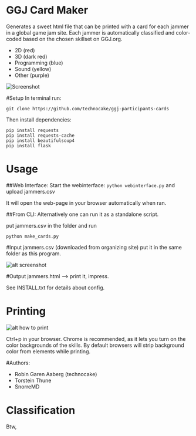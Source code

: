 # GGJ Card Maker

Generates a sweet html file that can be printed with a card for each jammer in a global game jam site.
Each jammer is automatically classified and color-coded based on the chosen skillset on GGJ.org.

 * 2D (red)
 * 3D (dark red)
 * Programming (blue)
 * Sound (yellow)
 * Other (purple)

![Screenshot](https://raw.github.com/technocake/ggj-participants-cards/master/screenshot.png)

#Setup
In terminal run:
```terminal
git clone https://github.com/technocake/ggj-participants-cards
```
Then install dependencies:
```terminal
pip install requests
pip install requests-cache
pip install beautifulsoup4
pip install flask
```

# Usage

##Web Interface:
Start the webinterface: 
```python webinterface.py```
and upload jammers.csv

It will open the web-page in your browser automatically when ran.

##From CLI:
Alternatively one can run it as a standalone script. 

put jammers.csv in the folder and run 
```terminal
python make_cards.py
```

#Input
  jammers.csv (downloaded from organizing site)
  put it in the same folder as this program.

  ![alt screenshot](https://raw.github.com/technocake/ggj-participants-cards/master/download-jammers.csv.png)

#Output
 jammers.html --> print it, impress.

See INSTALL.txt for details about config.

# Printing
![alt how to print](https://raw.github.com/technocake/ggj-participants-cards/master/print-in-chrome.png)

Ctrl+p in your browser. 
Chrome is recommended, as it lets you turn on the color backgrounds of the skills. By default browsers will strip background color from elements while printing. 

#Authors:
* Robin Garen Aaberg (technocake)
* Torstein Thune
* SnorreMD


 
# Classification
Btw, 
 
